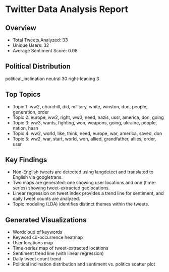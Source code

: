 
# Twitter Data Analysis Report

## Overview
- Total Tweets Analyzed: 33
- Unique Users: 32
- Average Sentiment Score: 0.08

## Political Distribution
political_inclination
neutral          30
right-leaning     3

## Top Topics
- Topic 1: ww2, churchill, did, military, white, winston, don, people, generation, order
- Topic 2: europe, ww2, right, ww3, need, nazis, ussr, america, don, going
- Topic 3: ww3, wants, fighting, won, weapons, going, ukraine, people, nation, hasn
- Topic 4: ww2, world, like, think, need, europe, war, america, saved, don
- Topic 5: ww2, war, start, world, won, allied, grandfather, allies, order, ussr

## Key Findings
- Non-English tweets are detected using langdetect and translated to English via googletrans.
- Two maps are generated: one showing user locations and one (time-series) showing tweet-extracted geolocations.
- Linear regression on tweet index provides a trend line for sentiment, and daily tweet counts are analyzed.
- Topic modeling (LDA) identifies distinct themes within the tweets.

## Generated Visualizations
- Wordcloud of keywords
- Keyword co-occurrence heatmap
- User locations map
- Time-series map of tweet-extracted locations
- Sentiment trend line (with linear regression)
- Daily tweet count trend
- Political inclination distribution and sentiment vs. politics scatter plot
